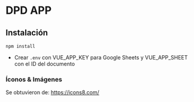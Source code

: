 # DPD APP

## Instalación
`npm install`
* Crear `.env` con VUE_APP_KEY para Google Sheets y VUE_APP_SHEET con el ID del documento

### Íconos & Imágenes
Se obtuvieron de: https://icons8.com/
